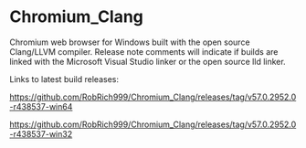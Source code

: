 # Chromium_Clang

Chromium web browser for Windows built with the open source Clang/LLVM compiler. Release note comments will indicate if builds are linked with the Microsoft Visual Studio linker or the open source lld linker.

Links to latest build releases:

https://github.com/RobRich999/Chromium_Clang/releases/tag/v57.0.2952.0-r438537-win64

https://github.com/RobRich999/Chromium_Clang/releases/tag/v57.0.2952.0-r438537-win32
